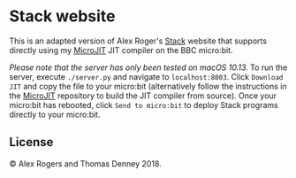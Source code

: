 # Stack website

This is an adapted version of Alex Roger's [Stack][] website that supports
directly using my [MicroJIT][] JIT compiler on the BBC micro:bit.

[Stack]: http://www.cs.ox.ac.uk/people/alex.rogers/stack/
[microjit]: https://github.com/thomasdenney/microjit

*Please note that the server has only been tested on macOS 10.13.* To run the
server, execute `./server.py` and navigate to `localhost:8003`. Click `Download
JIT` and copy the file to your micro:bit (alternatively follow the instructions
in the [MicroJIT][] repository to build the JIT compiler from source). Once your
micro:bit has rebooted, click `Send to micro:bit` to deploy Stack programs
directly to your micro:bit.

## License

&copy; Alex Rogers and Thomas Denney 2018.
